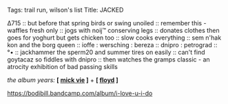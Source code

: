 Tags: trail run, wilson's list
Title: JACKED
  
∆715 :: but before that spring birds or swing unoiled :: remember this - waffles fresh only :: jogs with noij™ conserving legs :: donates clothes then goes for yoghurt but gets chicken too :: slow cooks everything :: sem n'hak kon and the borg queen :: ioffe : wersching : bereza :: dnipro : petrograd ::  °• :: jackhammer the sperm20 and summer tires on easily :: can't find goytacaz so fiddles with dnipro :: then watches the gramps classic - an atrocity exhibition of bad passing skills  
  
_the album years:_ **[ [mick vie](https://rateyourmusic.com/release/album/fleetwood-mac/tusk/) ]** + **[ [floyd](https://rateyourmusic.com/release/album/pink-floyd/ummagumma/) ]**  

<https://bodibill.bandcamp.com/album/i-love-u-i-do>
